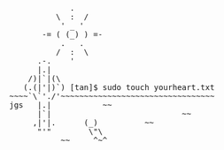 <pre>
             .
          \  :  / 
           ' _ '
       -= ( (_) ) =-
           .   .
          /  :  \
      .-.    '
      |.|
    /)|`|(\  
   (.(|'|)`) [tan]$ sudo touch yourheart.txt
~~~~`\`'./'~~~~~~~~~~~~~~~~~~~~~~~~~~~~~~~~~
jgs   |.|           ~~
      |`|                            ~~
     ,|'|.      (_)          ~~
      "'"        \"\
           ~~     ^~^
</pre>
